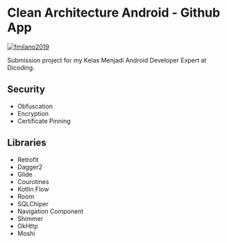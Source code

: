 # Clean Architecture Android - Github App
[![fmilano2019](https://circleci.com/gh/fmilano2019/clean-architecture-android.svg?style=shield)](https://circleci.com/gh/fmilano2019/clean-architecture-android)

Submission project for my Kelas Menjadi Android Developer Expert at Dicoding.

## Security
* Obfuscation
* Encryption
* Certificate Pinning

## Libraries
* Retrofit
* Dagger2
* Glide
* Courotines
* Kotlin Flow
* Room
* SQLChiper
* Navigation Component
* Shimmer
* OkHttp
* Moshi
